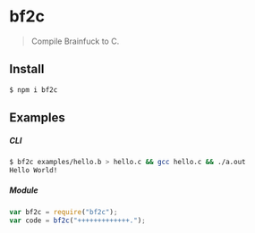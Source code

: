 # bf2c

> Compile Brainfuck to C.

## Install

```bash
$ npm i bf2c
```

## Examples

##### CLI

```bash
$ bf2c examples/hello.b > hello.c && gcc hello.c && ./a.out
Hello World!
```

##### Module

```javascript
var bf2c = require("bf2c");
var code = bf2c("+++++++++++++.");
```
